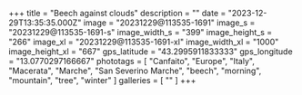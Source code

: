 +++
title = "Beech against clouds"
description = ""
date = "2023-12-29T13:35:35.000Z"
image = "20231229@113535-1691"
image_s = "20231229@113535-1691-s"
image_width_s = "399"
image_height_s = "266"
image_xl = "20231229@113535-1691-xl"
image_width_xl = "1000"
image_height_xl = "667"
gps_latitude = "43.2995911833333"
gps_longitude = "13.0770297166667"
phototags = [ "Canfaito", "Europe", "Italy", "Macerata", "Marche", "San Severino Marche", "beech", "morning", "mountain", "tree", "winter" ]
galleries = [ "" ]
+++
